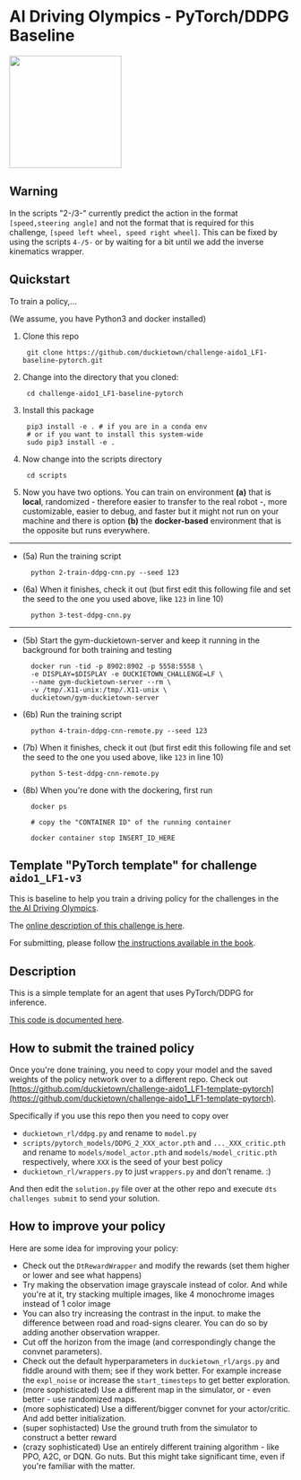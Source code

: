 # AI Driving Olympics - PyTorch/DDPG Baseline

<a href="http://aido.duckietown.org"><img width="200" src="https://www.duckietown.org/wp-content/uploads/2018/07/AIDO-768x512.png"/></a>


## Warning

In the scripts "2-/3-" currently predict the action in the format `[speed,steering angle]` and not the format that is required for this challenge, `[speed left wheel, speed right wheel]`. This can be fixed by using the scripts `4-/5-` or by waiting for a bit until we add the inverse kinematics wrapper.

## Quickstart

To train a policy,... 

(We assume, you have Python3 and docker installed)
    
1) Clone this repo

        git clone https://github.com/duckietown/challenge-aido1_LF1-baseline-pytorch.git

2) Change into the directory that you cloned:
    
        cd challenge-aido1_LF1-baseline-pytorch
        
3) Install this package

        pip3 install -e . # if you are in a conda env
        # or if you want to install this system-wide
        sudo pip3 install -e . 
        
4) Now change into the scripts directory

        cd scripts
        
5) Now you have two options. You can train on environment **(a)** that is **local**, randomized - therefore easier to transfer to the real robot -, more customizable, easier to debug, and faster but it might not run on your machine and there is option **(b)** the **docker-based** environment that is the opposite but runs everywhere.

---

- (5a) Run the training script

        python 2-train-ddpg-cnn.py --seed 123
        
- (6a) When it finishes, check it out (but first edit this following file and set the seed to the one you used above, like `123` in line 10)

        python 3-test-ddpg-cnn.py
        
---
        
- (5b) Start the gym-duckietown-server and keep it running in the background for both training and testing 

        docker run -tid -p 8902:8902 -p 5558:5558 \
        -e DISPLAY=$DISPLAY -e DUCKIETOWN_CHALLENGE=LF \
        --name gym-duckietown-server --rm \
        -v /tmp/.X11-unix:/tmp/.X11-unix \
        duckietown/gym-duckietown-server

- (6b) Run the training script

        python 4-train-ddpg-cnn-remote.py --seed 123
        
- (7b) When it finishes, check it out (but first edit this following file and set the seed to the one you used above, like `123` in line 10)

        python 5-test-ddpg-cnn-remote.py
        
- (8b) When you're done with the dockering, first run
 
        docker ps
        
        # copy the "CONTAINER ID" of the running container
        
        docker container stop INSERT_ID_HERE

## Template "PyTorch template" for challenge `aido1_LF1-v3`

This is baseline to help you train a driving policy for the challenges in the [the AI Driving Olympics](http://aido.duckietown.org/).

The [online description of this challenge is here][online].

For submitting, please follow [the instructions available in the book][book].
 
[book]: http://docs.duckietown.org/DT18/AIDO/out/

[online]: https://challenges.duckietown.org/v3/humans/challenges/aido1_LF1-v3

## Description

This is a simple template for an agent that uses PyTorch/DDPG for inference.

[This code is documented here](https://docs.duckietown.org/DT18/AIDO/out/pytorch_baseline.html).

## How to submit the trained policy

Once you're done training, you need to copy your model and the saved weights of the policy network over to a different repo. Check out [https://github.com/duckietown/challenge-aido1_LF1-template-pytorch](https://github.com/duckietown/challenge-aido1_LF1-template-pytorch).

Specifically if you use this repo then you need to copy over

- `duckietown_rl/ddpg.py` and rename to `model.py`
- `scripts/pytorch_models/DDPG_2_XXX_actor.pth` and `..._XXX_critic.pth` and rename to `models/model_actor.pth` and `models/model_critic.pth` respectively, where `XXX` is the seed of your best policy
- `duckietown_rl/wrappers.py` to just `wrappers.py` and don't rename. :)

And then edit the `solution.py` file over at the other repo and execute `dts challenges submit` to send your solution.

## How to improve your policy

Here are some idea for improving your policy:

- Check out the `DtRewardWrapper` and modify the rewards (set them higher or lower and see what happens)
- Try making the observation image grayscale instead of color. And while you're at it, try stacking multiple images, like 4 monochrome images instead of 1 color image
- You can also try increasing the contrast in the input. to make the difference between road and road-signs clearer. You can do so by adding another observation wrapper.
- Cut off the horizon from the image (and correspondingly change the convnet parameters). 
- Check out the default hyperparameters in `duckietown_rl/args.py` and fiddle around with them; see if they work better. For example increase the `expl_noise` or increase the `start_timesteps` to get better exploration.
- (more sophisticated) Use a different map in the simulator, or - even better - use randomized maps.
- (more sophisticated) Use a different/bigger convnet for your actor/critic. And add better initialization.
- (super sophistacted) Use the ground truth from the simulator to construct a better reward  
- (crazy sophisticated) Use an entirely different training algorithm - like PPO, A2C, or DQN. Go nuts. But this might take significant time, even if you're familiar with the matter.


